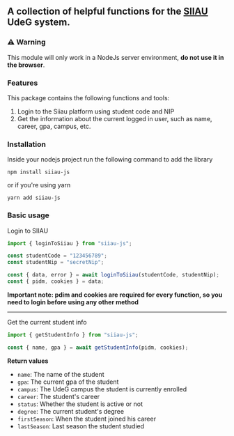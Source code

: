 ## A collection of helpful functions for the [SIIAU][1] UdeG system.

### ⚠ Warning

This module will only work in a NodeJs server environment, **do not use it in the browser**.

### Features

This package contains the following functions and tools:

1. Login to the Siiau platform using student code and NIP
2. Get the information about the current logged in user, such as name, career, gpa, campus, etc.

### Installation

Inside your nodejs project run the following command to add the library

```shell
npm install siiau-js
```

or if you're using yarn

```shell
yarn add siiau-js
```

### Basic usage

Login to SIIAU

```javascript
import { loginToSiiau } from "siiau-js";

const studentCode = "123456789";
const studentNip = "secretNip";

const { data, error } = await loginToSiiau(studentCode, studentNip);
const { pidm, cookies } = data;
```

**Important note: pdim and cookies are required for every function, so you need to login before using any other method**

---

Get the current student info

```javascript
import { getStudentInfo } from "siiau-js";

const { name, gpa } = await getStudentInfo(pidm, cookies);
```

**Return values**

- `name`: The name of the student
- `gpa`: The current gpa of the student
- `campus`: The UdeG campus the student is currently enrolled
- `career`: The student's career
- `status`: Whether the student is active or not
- `degree`: The current student's degree
- `firstSeason`: When the student joined his career
- `lastSeason`: Last season the student studied

[1]: http://siiauescolar.siiau.udg.mx/

